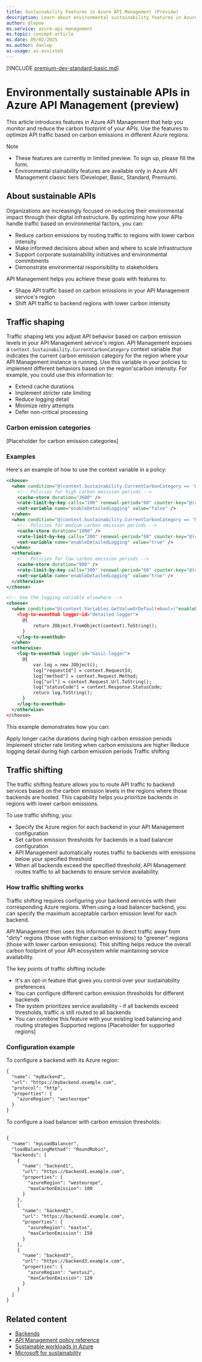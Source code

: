 ```yaml
---
title: Sustainability Features in Azure API Management (Preview)
description: Learn about environmental sustainability features in Azure API Management that help reduce carbon emissions and build more environmentally conscious APIs.
author: dlepow
ms.service: azure-api-management
ms.topic: concept-article
ms.date: 09/02/2025
ms.author: danlep
ai-usage: ai-assisted
---
```


[!INCLUDE [premium-dev-standard-basic.md](../../includes/api-management-availability-premium-dev-standard-basic.md)]

# Environmentally sustainable APIs in Azure API Management (preview)

This article introduces features in Azure API Management that help you monitor and reduce the carbon footprint of your APIs. Use the features to optimize API traffic based on carbon emissions in different Azure regions.

> [!NOTE]
> * These features are currently in limited preview. To sign up, please fill the form. <!-- Link to form -->
> * Environmental stainability features are available only in Azure API Management classic tiers (Developer, Basic, Standard, Premium).

## About sustainable APIs

Organizations are increasingly focused on reducing their environmental impact through their digital infrastructure. By optimizing how your APIs handle traffic based on environmental factors, you can:

* Reduce carbon emissions by routing traffic to regions with lower carbon intensity
* Make informed decisions about when and where to scale infrastructure
* Support corporate sustainability initiatives and environmental commitments
* Demonstrate environmental responsibility to stakeholders

API Management helps you achieve these goals with features to:

* Shape API traffic based on carbon emissions in your API Management service's region
* Shift API traffic to backend regions with lower carbon intensity


## Traffic shaping

Traffic shaping lets you adjust API behavior based on carbon emission levels in your API Management service's region. API Management exposes a `context.Sustainability.CurrentCarbonCategory` context variable that indicates the current carbon emission category for the region where your API Management instance is running. Use this variable in your policies to implement different behaviors based on the region'scarbon intensity. For example, you could use this information to:

* Extend cache durations
* Implement stricter rate limiting
* Reduce logging detail
* Minimize retry attempts
* Defer non-critical processing

### Carbon emission categories

[Placeholder for carbon emission categories]

### Examples


Here's an example of how to use the context variable in a policy:

```xml
<choose>
  <when condition="@(context.Sustainability.CurrentCarbonCategory == 'High')">
    <!-- Policies for high carbon emission periods -->
    <cache-store duration="3600" />
    <rate-limit-by-key calls="100" renewal-period="60" counter-key="@(context.Request.IpAddress)" />
    <set-variable name="enableDetailedLogging" value="false" />
  </when>
  <when condition="@(context.Sustainability.CurrentCarbonCategory == 'Medium')">
    <!-- Policies for medium carbon emission periods -->
    <cache-store duration="1800" />
    <rate-limit-by-key calls="200" renewal-period="60" counter-key="@(context.Request.IpAddress)" />
    <set-variable name="enableDetailedLogging" value="true" />
  </when>
  <otherwise>
    <!-- Policies for low carbon emission periods -->
    <cache-store duration="900" />
    <rate-limit-by-key calls="300" renewal-period="60" counter-key="@(context.Request.IpAddress)" />
    <set-variable name="enableDetailedLogging" value="true" />
  </otherwise>
</choose>

<!-- Use the logging variable elsewhere -->
<choose>
  <when condition="@(context.Variables.GetValueOrDefault<bool>("enableDetailedLogging"))">
    <log-to-eventhub logger-id="detailed-logger">
      @{
          return JObject.FromObject(context).ToString();
      }
    </log-to-eventhub>
  </when>
  <otherwise>
    <log-to-eventhub logger-id="basic-logger">
      @{
          var log = new JObject();
          log["requestId"] = context.RequestId;
          log["method"] = context.Request.Method;
          log["url"] = context.Request.Url.ToString();
          log["statusCode"] = context.Response.StatusCode;
          return log.ToString();
      }
    </log-to-eventhub>
  </otherwise>
</choose>

```

This example demonstrates how you can:

Apply longer cache durations during high carbon emission periods
Implement stricter rate limiting when carbon emissions are higher
Reduce logging detail during high carbon emission periods
Traffic shifting

## Traffic shifting
The
 traffic shifting feature allows you to route API traffic to backend services based on the carbon emission levels in the regions where those backends are hosted. This capability helps you prioritize backends in regions with lower carbon emissions.

To use traffic shifting, you:

* Specify the Azure region for each backend in your API Management configuration
* Set carbon emission thresholds for backends in a load balancer configuration
* API Management automatically routes traffic to backends with emissions below your specified threshold
* When all backends exceed the specified threshold, API Management routes traffic to all backends to ensure service availability.

### How traffic shifting works

Traffic shifting requires configuring your backend services with their corresponding Azure regions. When using a load balancer backend, you can specify the maximum acceptable carbon emission level for each backend.

API Management then uses this information to direct traffic away from "dirty" regions (those with higher carbon emissions) to "greener" regions (those with lower carbon emissions). This shifting helps reduce the overall carbon footprint of your API ecosystem while maintaining service availability.

The key points of traffic shifting include:

* It's an opt-in feature that gives you control over your sustainability preferences
* You can configure different carbon emission thresholds for different backends
* The system prioritizes service availability - if all backends exceed thresholds, traffic is still routed to all backends
* You can combine this feature with your existing load balancing and routing strategies
Supported regions
[Placeholder for supported regions]

### Configuration example
To configure a backend with its Azure region:

```xml
{
  "name": "myBackend",
  "url": "https://mybackend.example.com",
  "protocol": "http",
  "properties": {
    "azureRegion": "westeurope"
  }
}

```

To configure a load balancer with carbon emission thresholds:

```xml

{
  "name": "myLoadBalancer",
  "loadBalancingMethod": "RoundRobin",
  "backends": [
    {
      "name": "backend1",
      "url": "https://backend1.example.com",
      "properties": {
        "azureRegion": "westeurope",
        "maxCarbonEmission": 100
      }
    },
    {
      "name": "backend2",
      "url": "https://backend2.example.com",
      "properties": {
        "azureRegion": "eastus",
        "maxCarbonEmission": 150
      }
    },
    {
      "name": "backend3",
      "url": "https://backend3.example.com",
      "properties": {
        "azureRegion": "westus2",
        "maxCarbonEmission": 120
      }
    }
  ]
}
```

## Related content

* [Backends](backends.md)
* [API Management policy reference](api-management-policies.md)
* [Sustainable workloads in Azure](/azure/well-architected/sustainability/sustainability-get-started)
* [Microsoft for sustainability](https://www.microsoft.com/sustainability/cloud)